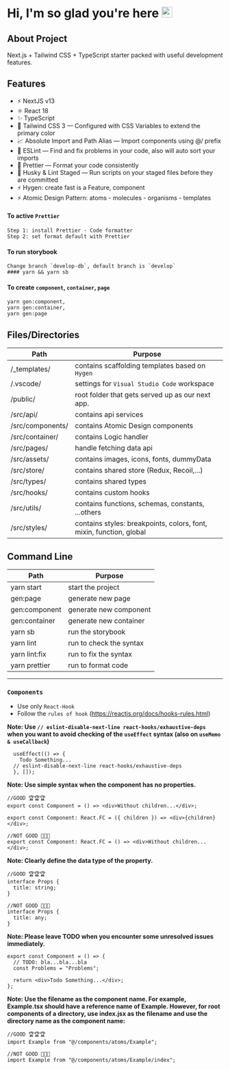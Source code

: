 # Hi, I'm so glad you're here <img src="https://media.giphy.com/media/hvRJCLFzcasrR4ia7z/giphy.gif" width="25px">

## About Project

Next.js + Tailwind CSS + TypeScript starter packed with useful development features.

## Features

- ⚡️ NextJS v13
- ⚛️ React 18
- ✨ TypeScript
- 💨 Tailwind CSS 3 — Configured with CSS Variables to extend the primary color
- 📈 Absolute Import and Path Alias — Import components using @/ prefix
- 📏 ESLint — Find and fix problems in your code, also will auto sort your imports
- 💖 Prettier — Format your code consistently
- 🐶 Husky & Lint Staged — Run scripts on your staged files before they are committed
- ⚡️ Hygen: create fast is a Feature, component
- ⚡️ Atomic Design Pattern: atoms - molecules - organisms - templates

#### To active `Prettier`

```
Step 1: install Prettier - Code formatter
Step 2: set format default with Prettier
```

#### To run storybook

```
Change branch `develop-db`, default branch is `develop`
#### yarn && yarn sb
```

#### To create `component`, `container`, `page`

```
yarn gen:component,
yarn gen:container,
yarn gen:page
```

## Files/Directories

| Path             | Purpose                                                             |
| ---------------- | ------------------------------------------------------------------- |
| /\_templates/    | contains scaffolding templates based on `Hygen`                     |
| /.vscode/        | settings for `Visual Studio Code` workspace                         |
| /public/         | root folder that gets served up as our next app.                    |
| /src/api/        | contains api services                                               |
| /src/components/ | contains Atomic Design components                                   |
| /src/container/  | contains Logic handler                                              |
| /src/pages/      | handle fetching data api                                            |
| /src/assets/     | contains images, icons, fonts, dummyData                            |
| /src/store/      | contains shared store (Redux, Recoil,...)                           |
| /src/types/      | contains shared types                                               |
| /src/hooks/      | contains custom hooks                                               |
| /src/utils/      | contains functions, schemas, constants, ...others                   |
| /src/styles/     | contains styles: breakpoints, colors, font, mixin, function, global |

## Command Line

| Path          | Purpose                 |
| ------------- | ----------------------- |
| yarn start    | start the project       |
| gen:page      | generate new page       |
| gen:component | generate new component  |
| gen:container | generate new container  |
| yarn sb       | run the storybook       |
| yarn lint     | run to check the syntax |
| yarn lint:fix | run to fix the syntax   |
| yarn prettier | run to format code      |

---

### `Components`

- Use only `React-Hook`
- Follow the `rules of hook` (<https://reactjs.org/docs/hooks-rules.html>)

**Note: Use `// eslint-disable-next-line react-hooks/exhaustive-deps` when you want to avoid checking of the `useEffect` syntax (also on `useMemo & useCallback`)**

```tsx
  useEffect(() => {
    Todo Something...
  // eslint-disable-next-line react-hooks/exhaustive-deps
  }, []);
```

**Note: Use simple syntax when the component has no properties.**

```tsx
//GOOD 🏆🏆🏆
export const Component = () => <div>Without children...</div>;

export const Component: React.FC = ({ children }) => <div>{children}</div>;

//NOT GOOD 💩💩💩
export const Component: React.FC = () => <div>Without children...</div>;
```

**Note: Clearly define the data type of the property.**

```tsx
//GOOD 🏆🏆🏆
interface Props {
  title: string;
}

//NOT GOOD 💩💩💩
interface Props {
  title: any;
}
```

**Note: Please leave TODO when you encounter some unresolved issues immediately.**

```tsx
export const Component = () => {
  // TODO: bla...bla...bla
  const Problems = "Problems";

  return <div>Todo Something...</div>;
};
```

**Note: Use the filename as the component name. For example, Example.tsx should have a reference name of Example. However, for root components of a directory, use index.jsx as the filename and use the directory name as the component name:**

```tsx
//GOOD 🏆🏆🏆
import Example from "@/components/atoms/Example";

//NOT GOOD 💩💩💩
import Example from "@/components/atoms/Example/index";
```
